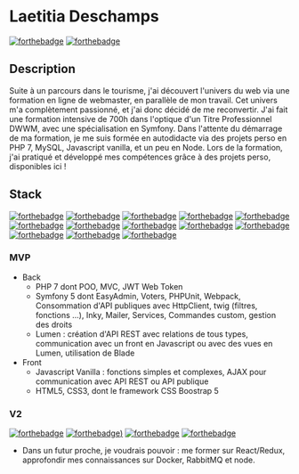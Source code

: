 # Laetitia Deschamps
[![forthebadge](https://img.shields.io/badge/LinkedIn-0077B5?style=for-the-badge&logo=linkedin&logoColor=white)](https://www.linkedin.com/in/laetitiadeschamps/)  [![forthebadge](https://img.shields.io/badge/GitHub-100000?style=for-the-badge&logo=github&logoColor=white)](http://forthebadge.com)



## Description
Suite à un parcours dans le tourisme, j'ai découvert l'univers du web via une formation en ligne de webmaster, en parallèle de mon travail. Cet univers m'a complètement passionné, et j'ai donc décidé de me reconvertir. J'ai fait une formation intensive de 700h dans l'optique d'un Titre Professionnel DWWM, avec une spécialisation en Symfony.
Dans l'attente du démarrage de ma formation, je me suis formée en autodidacte via des projets perso en PHP 7, MySQL, Javascript vanilla, et un peu en Node.
Lors de la formation, j'ai pratiqué et développé mes compétences grâce à des projets perso, disponibles ici !

## Stack 
[![forthebadge](https://img.shields.io/badge/Symfony-000000?style=for-the-badge&logo=Symfony&logoColor=white)](http://forthebadge.com)
[![forthebadge](https://img.shields.io/badge/PHP-777BB4?style=for-the-badge&logo=php&logoColor=white)](http://forthebadge.com)
[![forthebadge](https://img.shields.io/badge/HTML5-E34F26?style=for-the-badge&logo=html5&logoColor=white)](http://forthebadge.com)
[![forthebadge](https://img.shields.io/badge/CSS3-1572B6?style=for-the-badge&logo=css3&logoColor=white)](http://forthebadge.com)
[![forthebadge](https://img.shields.io/badge/JavaScript-F7DF1E?style=for-the-badge&logo=javascript&logoColor=black)](http://forthebadge.com)
[![forthebadge](https://img.shields.io/badge/PHP-777BB4?style=for-the-badge&logo=php&logoColor=white)](http://forthebadge.com)
[![forthebadge](https://img.shields.io/badge/Leaflet-199900?style=for-the-badge&logo=Leaflet&logoColor=white)](http://forthebadge.com)
[![forthebadge](https://img.shields.io/badge/json-5E5C5C?style=for-the-badge&logo=json&logoColor=white)](http://forthebadge.com)
[![forthebadge](https://img.shields.io/badge/MySQL-00000F?style=for-the-badge&logo=mysql&logoColor=white)](http://forthebadge.com)
[![forthebadge](https://img.shields.io/badge/Bootstrap-563D7C?style=for-the-badge&logo=bootstrap&logoColor=white)](http://forthebadge.com)
[![forthebadge](https://img.shields.io/badge/Bootstrap-563D7C?style=for-the-badge&logo=bootstrap&logoColor=white)](http://forthebadge.com)
[![forthebadge](https://img.shields.io/badge/Git-F05032?style=for-the-badge&logo=git&logoColor=white)](http://forthebadge.com)
[![forthebadge](https://img.shields.io/badge/Insomnia-5849be?style=for-the-badge&logo=Insomnia&logoColor=white)](http://forthebadge.com)
### MVP
- Back 
    - PHP 7 dont POO, MVC, JWT Web Token
    - Symfony 5 dont EasyAdmin, Voters, PHPUnit,  Webpack, Consommation d'API publiques avec HttpClient, twig (filtres, fonctions ...), Inky, Mailer, Services, Commandes custom, gestion des droits
    - Lumen : création d'API REST avec relations de tous types, communication avec un front en Javascript ou avec des vues en Lumen, utilisation de Blade
- Front
    - Javascript Vanilla : fonctions simples et complexes, AJAX pour communication avec API REST ou API publique
    - HTML5, CSS3, dont le framework CSS Boostrap 5


### V2
[![forthebadge](https://img.shields.io/badge/React_Native-20232A?style=for-the-badge&logo=react&logoColor=61DAFB)](http://forthebadge.com)
[![forthebadge](https://img.shields.io/badge/Docker-2CA5E0?style=for-the-badge&logo=docker&logoColor=white))](http://forthebadge.com)
[![forthebadge](https://img.shields.io/badge/rabbitmq-%23FF6600.svg?&style=for-the-badge&logo=rabbitmq&logoColor=white)](http://forthebadge.com)
[![forthebadge](https://img.shields.io/badge/Node.js-339933?style=for-the-badge&logo=nodedotjs&logoColor=white)](http://forthebadge.com)
- Dans un futur proche, je voudrais pouvoir : me former sur React/Redux, approfondir mes connaissances sur Docker, RabbitMQ et node.



